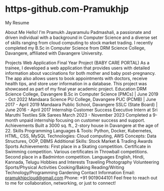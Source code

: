 # https-github.com-Pramukhjp
My Resume

About Me
Hello! I'm Pramukh Jayaramulu Padmashali, a passionate and driven individual with a background in Computer Science and a diverse set of skills ranging from cloud computing to stock market trading. I recently completed my B.Sc in Computer Science from DRM Science College, Davangere, affiliated with Davangere University.

Projects
Web Application Final Year Project (BABY CARE PORTAL)
As a trainee, I developed a web application that provides users with detailed information about vaccinations for both mother and baby post-pregnancy. The app also allows users to book appointments with doctors, receive health tips, and store user information in a database. This project was showcased as part of my final year academic project.
Education
DRM Science College, Davangere
B.Sc in Computer Science [PMCs] | June 2019 - Oct 2022
Mandaara Science PU College, Davangere
PUC (PCMB) | June 2017 - April 2019
Mandaara Public School, Davangere
SSLC (State Board) | June 2016 - April 2017
Internship
Customer Success Executive Intern at Sri Maruthi Textiles Silk Sarees
March 2023 - November 2023
Completed a 9-month unpaid internship focusing on customer success and support.
Achievements
Built a 3000 sq. ft., 2-story house in Davangere at the age of 22.
Skills
Programming Languages & Tools: Python, Docker, Kubernetes, HTML, CSS, MySQL
Technologies: Cloud computing, AWS
Concepts: Data Structures, OOP, DBMS
Additional Skills: Stock Market & Trading
Awards
Sports Achievements:
First place in a Skating competition.
Certificate in Swimming competition.
Various certificates in Throwball competitions.
Second place in a Badminton competition.
Languages
English, Hindi, Kannada, Telugu
Hobbies and Interests
Traveling
Photography
Volunteering
Sports/Physical Activities
Cooking/Baking
Reading/Writing
Technology/Programming
Gardening
Contact Information
Email: pramukhjpcloud@gmail.com
Phone: +91 9019044101
Feel free to reach out to me for collaboration, networking, or just to connect!

